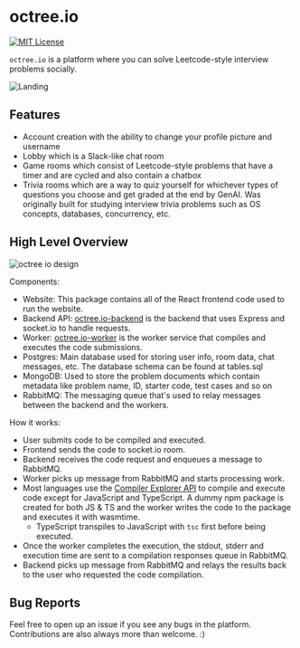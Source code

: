 # octree.io
[![MIT License](https://img.shields.io/dub/l/vibe-d.svg)](https://github.com/octree-io/octree.io/blob/main/LICENSE)

`octree.io` is a platform where you can solve Leetcode-style interview problems socially.

![Landing](https://github.com/user-attachments/assets/53dc2955-7611-410f-a71e-26b3d24d803a)


## Features
- Account creation with the ability to change your profile picture and username
- Lobby which is a Slack-like chat room
- Game rooms which consist of Leetcode-style problems that have a timer and are cycled and also contain a chatbox
- Trivia rooms which are a way to quiz yourself for whichever types of questions you choose and get graded at the end by GenAI. Was originally built for studying interview trivia problems such as OS concepts, databases, concurrency, etc.

## High Level Overview

![octree io design](https://github.com/user-attachments/assets/0d00f1c1-f2ff-49eb-9c09-e774a0caeefb)

Components:
- Website: This package contains all of the React frontend code used to run the website.
- Backend API: [octree.io-backend](https://github.com/octree-io/octree.io-backend) is the backend that uses Express and socket.io to handle requests.
- Worker: [octree.io-worker](https://github.com/octree-io/octree.io-worker) is the worker service that compiles and executes the code submissions.
- Postgres: Main database used for storing user info, room data, chat messages, etc. The database schema can be found at tables.sql
- MongoDB: Used to store the problem documents which contain metadata like problem name, ID, starter code, test cases and so on
- RabbitMQ: The messaging queue that's used to relay messages between the backend and the workers.

How it works:
- User submits code to be compiled and executed.
- Frontend sends the code to socket.io room.
- Backend receives the code request and enqueues a message to RabbitMQ.
- Worker picks up message from RabbitMQ and starts processing work.
- Most languages use the [Compiler Explorer API](https://github.com/compiler-explorer/compiler-explorer/blob/main/docs/API.md) to compile and execute code except for JavaScript and TypeScript. A dummy npm package is created for both JS & TS and the worker writes the code to the package and executes it with wasmtime.
  - TypeScript transpiles to JavaScript with `tsc` first before being executed.
- Once the worker completes the execution, the stdout, stderr and execution time are sent to a compilation responses queue in RabbitMQ.
- Backend picks up message from RabbitMQ and relays the results back to the user who requested the code compilation.

## Bug Reports

Feel free to open up an issue if you see any bugs in the platform. Contributions are also always more than welcome. :)
